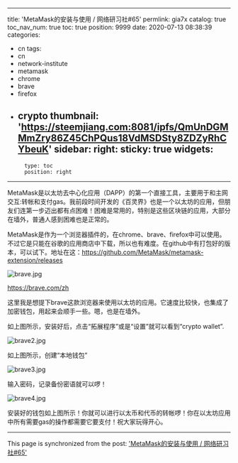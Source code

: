 
---
title: 'MetaMask的安装与使用  / 网络研习社#65'
permlink: gia7x
catalog: true
toc_nav_num: true
toc: true
position: 9999
date: 2020-07-13 08:38:39
categories:
- cn
tags:
- cn
- network-institute
- metamask
- chrome
- brave
- firefox
- crypto
thumbnail: 'https://steemjiang.com:8081/ipfs/QmUnDGMMmZry86Z45ChPQus18VdMSDSty8ZDZyRhCYbeuK'
sidebar:
    right:
        sticky: true
widgets:
    -
        type: toc
        position: right
---


MetaMask是以太坊去中心化应用（DAPP）的第一个直接工具，主要用于和主网交互:转帐和支付gas。我前段时间开发的《百灵界》也是一个以太坊的应用，但朋友们连第一步迈出都有点困难！困难是常用的，特别是这些区块链的应用，大部分在墙外，普通人感到困难也是正常的。

MetaMask是作为一个浏览器插件的，在chrome、brave、firefox中可以使用。不过它是只能在谷歌的应用商店中下载，所以也有难度。在github中有打包好的版本，可以试下。地址在这：https://github.com/MetaMask/metamask-extension/releases

![brave.jpg](https://steemjiang.com:8081/ipfs/QmUnDGMMmZry86Z45ChPQus18VdMSDSty8ZDZyRhCYbeuK)

https://brave.com/zh

这里我是想提下brave这款浏览器来使用以太坊的应用。它速度比较快，也集成了加密钱包，用起来会顺手一些。嗯，也是在墙外。

如上图所示，安装好后，点击“拓展程序”或是“设置”就可以看到“crypto wallet”.

![brave2.jpg](https://steemjiang.com:8081/ipfs/QmYPtHXZ7wKuyEaXU4cZpYcH6RLhPCEGTgZGnNkLUqvUKr)

如上图所示，创建“本地钱包”

![brave3.jpg](https://steemjiang.com:8081/ipfs/Qmdfnkko36mzreLd445tvjUVFwap4WzAg8Wn1NJ7XrFzoD)

输入密码，记录备份密语就可以啰！

![brave4.jpg](https://steemjiang.com:8081/ipfs/QmRCoMx5gX5QzHkjMAvzAWWgM9eeMuZKHqG8duyzpoc8ih)

安装好的钱包如上图所示！你就可以进行以太币和代币的转帐啰！你在以太坊应用中所有需要gas的操作都需要它要支付！祝大家玩得开心。

- - -

This page is synchronized from the post: ['MetaMask的安装与使用  / 网络研习社#65'](https://steemit.com/@lemooljiang/gia7x)
